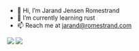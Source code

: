 - 👋 Hi, I’m Jarand Jensen Romestrand
- 🌱 I’m currently learning rust
- 📫 Reach me at jarand@romestrand.com

<img src="http://github-profile-summary-cards.vercel.app/api/cards/repos-per-language?username=JarandJR&theme=transparent&exclude=Jupyter Notebook"/>
<img src="https://github-readme-stats.vercel.app/api/top-langs/?username=JarandJR&hide_progress=false&theme=dark" style="max-width: 100%;">
